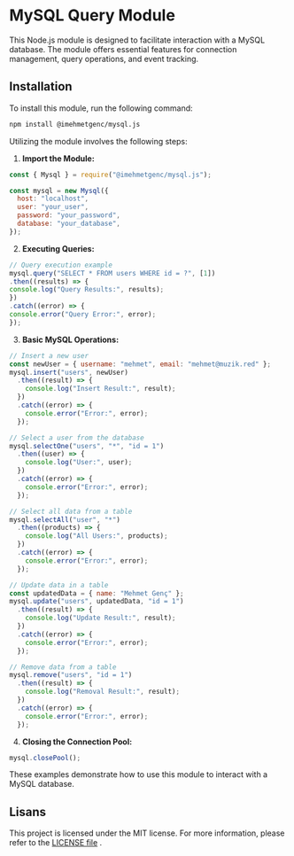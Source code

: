 # MySQL Query Module

This Node.js module is designed to facilitate interaction with a MySQL database. The module offers essential features for connection management, query operations, and event tracking.

## Installation

To install this module, run the following command:

```bash
npm install @imehmetgenc/mysql.js
```

Utilizing the module involves the following steps:

1. **Import the Module:**

```javascript
const { Mysql } = require("@imehmetgenc/mysql.js");

const mysql = new Mysql({
  host: "localhost",
  user: "your_user",
  password: "your_password",
  database: "your_database",
});
```

2. **Executing Queries:**

```javascript
// Query execution example
mysql.query("SELECT * FROM users WHERE id = ?", [1])
.then((results) => {
console.log("Query Results:", results);
})
.catch((error) => {
console.error("Query Error:", error);
});
```

3. **Basic MySQL Operations:**

```javascript
// Insert a new user
const newUser = { username: "mehmet", email: "mehmet@muzik.red" };
mysql.insert("users", newUser)
  .then((result) => {
    console.log("Insert Result:", result);
  })
  .catch((error) => {
    console.error("Error:", error);
  });

// Select a user from the database
mysql.selectOne("users", "*", "id = 1")
  .then((user) => {
    console.log("User:", user);
  })
  .catch((error) => {
    console.error("Error:", error);
  });

// Select all data from a table
mysql.selectAll("user", "*")
  .then((products) => {
    console.log("All Users:", products);
  })
  .catch((error) => {
    console.error("Error:", error);
  });

// Update data in a table
const updatedData = { name: "Mehmet Genç" };
mysql.update("users", updatedData, "id = 1")
  .then((result) => {
    console.log("Update Result:", result);
  })
  .catch((error) => {
    console.error("Error:", error);
  });

// Remove data from a table
mysql.remove("users", "id = 1")
  .then((result) => {
    console.log("Removal Result:", result);
  })
  .catch((error) => {
    console.error("Error:", error);
  });
```

4. **Closing the Connection Pool:**

```javascript
mysql.closePool();
```

These examples demonstrate how to use this module to interact with a MySQL database.

## Lisans

This project is licensed under the MIT license. For more information, please refer to the [LICENSE file](LICENSE) .
